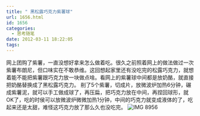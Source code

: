 ```yaml
---
title: " 黑松露巧克力紫薯球"
url: 1656.html
id: 1656
categories:
  - 思考随笔
date: 2012-03-11 18:22:05
tags:
---
```


网上团购了紫薯，一直没想好拿来怎么做着吃。很久之前照着网上的做法做过一次紫薯布朗尼，但口味实在不敢恭维。这回想起家里还有没吃完的松露巧克力，就想着能不能把紫薯跟巧克力放一块做点啥。看网上的紫薯球中间都是放奶酪，就直接把奶酪替换成了黑松露巧克力。 削了5个紫薯，切成片，放微波炉加热6分钟，碾成紫薯泥，就可以手工做成球了，再压扁，把巧克力放在中间，再捏回球形，就OK了，吃的时侯可以放微波炉微微加热1分钟，中间的巧克力就变成液体的了，吃起来还是太甜，难怪这巧克力放了那么久也没吃完。 ![IMG 8956](../../../images/2012/03/IMG_8956.jpg "IMG_8956.jpg")